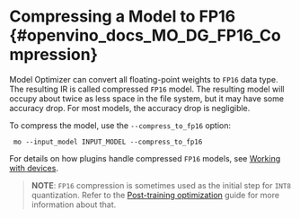 # Compressing a Model to FP16 {#openvino_docs_MO_DG_FP16_Compression}

Model Optimizer can convert all floating-point weights to `FP16` data type. The resulting IR is called
compressed `FP16` model. The resulting model will occupy about twice as less space in the file system, 
but it may have some accuracy drop. For most models, the accuracy drop is negligible.

To compress the model, use the `--compress_to_fp16` option:

```
 mo --input_model INPUT_MODEL --compress_to_fp16
```

For details on how plugins handle compressed `FP16` models, see [Working with devices](../../OV_Runtime_UG/supported_plugins/Device_Plugins.md).

> **NOTE**: `FP16` compression is sometimes used as the initial step for `INT8` quantization.
> Refer to the [Post-training optimization](../../../tools/pot/docs/Introduction.md) guide for more information about that.
